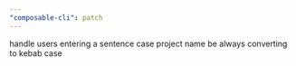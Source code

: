 ```yaml
---
"composable-cli": patch
---
```


handle users entering a sentence case project name be always converting to kebab case
